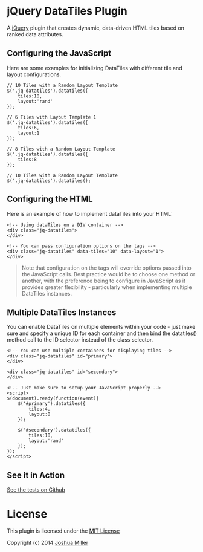 # jQuery DataTiles Plugin
A [jQuery](http://jquery.com/) plugin that creates dynamic, data-driven HTML tiles based on ranked data attributes.


## Configuring the JavaScript
Here are some examples for initializing DataTiles with different tile and layout configurations.

	// 10 Tiles with a Random Layout Template
	$('.jq-datatiles').datatiles({
		tiles:10,
		layout:'rand'
	});

	// 6 Tiles with Layout Template 1
	$('.jq-datatiles').datatiles({
		tiles:6,
		layout:1
	});

	// 8 Tiles with a Random Layout Template
	$('.jq-datatiles').datatiles({
		tiles:8
	});

	// 10 Tiles with a Random Layout Template
	$('.jq-datatiles').datatiles();


## Configuring the HTML
Here is an example of how to implement dataTiles into your HTML:

	<!-- Using dataTiles on a DIV container -->
	<div class="jq-datatiles">
	</div>

	<!-- You can pass configuration options on the tags -->
	<div class="jq-datatiles" data-tiles="10" data-layout="1">
	</div>

> Note that configuration on the tags will override options passed into the
> JavaScript calls. Best practice would be to choose one method or another,
> with the preference being to configure in JavaScript as it provides greater
> flexibility - particularly when implementing multiple DataTiles instances.

## Multiple DataTiles Instances
You can enable DataTiles on multiple elements within your code - just make sure
and specify a unique ID for each container and then bind the datatiles() method
call to the ID selector instead of the class selector.

	<!-- You can use multiple containers for displaying tiles -->
	<div class="jq-datatiles" id="primary">
	</div>

	<div class="jq-datatiles" id="secondary">
	</div>

	<!-- Just make sure to setup your JavaScript properly -->
	<script>
	$(document).ready(function(event){
		$('#primary').datatiles({
			tiles:4,
			layout:0
		});

		$('#secondary').datatiles({
			tiles:10,
			layout:'rand'
		});
	});
	</script>

## See it in Action
[See the tests on Github](https://github.com/joshuamil/jquery-datatiles/tree/Release-Candidate-0.1.0/test)

# License
This plugin is licensed under the [MIT License](LICENSE.txt)

Copyright (c) 2014 [Joshua Miller](https://jo5h.com)
